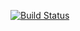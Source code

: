 [![Build Status](https://travis-ci.org/felixkiryowa/myapi.svg?branch=master)](https://travis-ci.org/felixkiryowa/myapi)